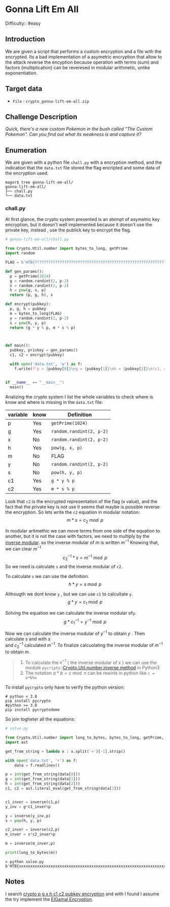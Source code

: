 # Gonna Lift Em All

Difficulty:: #easy

## Introduction
We are given a script that performs a custom encryption and a file with the encrypted. Its a bad implementation of a asymetric encryption that allow to the attack reverse the encyption because operation with terms (sum) and factors (multiplication) can be reveresed in modular arithmetic, unlike exponentiation.

## Target data
- `File` :  `crypto_gonna-lift-em-all.zip`

## Challenge Description

*Quick, there's a new custom Pokemon in the bush called "The Custom Pokemon". Can you find out what its weakness is and capture it?*

## Enumeration

We are given with a python file  `chall.py` with a encryption method, and the indication that the `data.txt` file stored the flag encripted and some data of the encryption used. 

```shell
magor$ tree gonna-lift-em-all/
gonna-lift-em-all/
├── chall.py
└── data.txt
```

### chall.py

At first glance, the crypto system presented is an atempt of asymetric key encryption, but it doesn't well implemented because it doesn't use the private key, instead , use the publick key to encrypt the flag.
```python
# gonna-lift-em-all/chall.py

from Crypto.Util.number import bytes_to_long, getPrime
import random

FLAG = b'HTB{??????????????????????????????????????????????????????????????????????}'

def gen_params():
  p = getPrime(1024)
  g = random.randint(2, p-2)
  x = random.randint(2, p-2)
  h = pow(g, x, p)
  return (p, g, h), x

def encrypt(pubkey):
  p, g, h = pubkey
  m = bytes_to_long(FLAG)
  y = random.randint(2, p-2)
  s = pow(h, y, p)
  return (g * y % p, m * s % p)



def main():
  pubkey, privkey = gen_params()
  c1, c2 = encrypt(pubkey)

  with open('data.txt', 'w') as f:
    f.write(f'p = {pubkey[0]}\ng = {pubkey[1]}\nh = {pubkey[2]}\n(c1, c2) = ({c1}, {c2})\n')


if __name__ == "__main__":
  main()
```

Analizing the crypto system I list the whole variables to check where is know and where is missing in the `data.txt` file:

| variable | know | Definition               |
| -------- | ---- | ------------------------ |
| p        | Yes  | `getPrime(1024)`         |
| g        | Yes  | `random.randint(2, p-2)` |
| x        | No   | `random.randint(2, p-2)` |
| h        | Yes  | `pow(g, x, p)`           |
| m        | No   | FLAG                     |
| y        | No   | `random.randint(2, p-2)` |
| s        | No   | `pow(h, y, p)`           |
| c1       | Yes  | `g * y % p`              |
| c2       | Yes  | `m * s % p`              |

Look that `c2` is the encrypted representation of the flag  (`m` value), and the fact that the private key is not use it seems that maybe is possible reverse the encryption. So lets write the `c2` equation in modular notation: $$m*s = c_2 \bmod p$$

In modular aritmethic we can move terms from one side of the equation to another, but it is not the case with factors, we need to multiply by the [inverse modular](). so the inverse modular of $m$ is written  $m^{-1}$  Knowing that, we can clear  $m^{-1}$  $$c_2^{-1}*s = m^{-1}\bmod p$$
So we need is calculate `s` and the inverse modular of `c2`. 

To calculate `s` we can use the definition. $$h*y = s\bmod p$$

Althougth we dont know `y` , but we can use `c1` to calcultate `y`. $$g*y = c_1 \bmod p$$

Solving the equation we can calculate the inverse modular of`y`. $$g*c_1^{-1} = y^{-1} \bmod p$$

Now we can calculate the inverse modular of $y^{-1}$  to obtain $y$ . Then calculate $s$ and with $s$   
and $c_2^{-1}$  calculated $m^{-1}$. To finalize calcuolating the inverse modular of $m^{-1}$ to obtain $m$.

> 1. To calculate the $x^{-1}$ ( the inverse modular of $x$ ) we can use the module `pycripto` :[Crypto.Util.number.inverse method]() in Python3
> 2. The notation $a*b = c \bmod n$ can be rewirte in python like `c = a*b%n`

To install `pycrypto` only have to verify the python version:

```shell
# python < 3.8 
pip install pycrypto
#python >= 3.8
pip install pycryptodome
```

So join togheter all the equations:

```python
# solve.py

from Crypto.Util.number import long_to_bytes, bytes_to_long, getPrime, inverse
import ast

get_from_string = lambda x : x.split('=')[-1].strip()

with open('data.txt', 'r') as f:
    data = f.readlines()

p = int(get_from_string(data[0]))
g = int(get_from_string(data[1]))
h = int(get_from_string(data[2]))
c1, c2 = ast.literal_eval(get_from_string(data[3]))


c1_inver = inverse(c1,p)
y_inv = g*c1_inver%p

y = inverse(y_inv,p)
s = pow(h, y, p)

c2_inver = inverse(c2,p)
m_inver = s*c2_inver%p

m = inverse(m_inver,p)

print(long_to_bytes(m))
```

```shell
> python solve.py
b'HTB{xxxxxxxxxxxxxxxxxxxxxxxxxxxxxxxxxxxxxxxxxxxxxxxxxxxxxxxxxxxxxxxxxxxxxx}'
```


## Notes
I search [crypto p g x h c1 c2 pubkey encryption](https://www.google.com/search?client=firefox-b-d&q=crypto+p+g+x+h+c1+c2+pubkey+encryption) and with I found I assume the try implement the [ElGamal Encryption](https://www.tutorialspoint.com/cryptography/public_key_encryption.htm).


